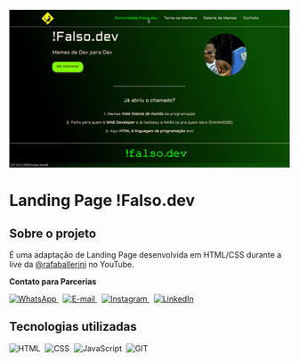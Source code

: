 ![Banner](banner.png)
# Landing Page !Falso.dev

## Sobre o projeto 

É uma adaptação de Landing Page desenvolvida em HTML/CSS durante a live da [@rafaballerini](https://github.com/rafaballerini) no YouTube.

**Contato para Parcerias**

[![WhatsApp](https://img.shields.io/badge/WhatsApp-25D366?style=for-the-badge&logo=whatsapp&logoColor=white)
](https://wa.me/message/VY2FEKEHXRIGC1)&nbsp;
[![E-mail](	https://img.shields.io/badge/ProtonMail-8B89CC?style=for-the-badge&logo=protonmail&logoColor=white)
](mailto:designtechti.dev@protonmail.com)&nbsp;
[![Instagram](https://img.shields.io/badge/Instagram-E4405F?style=for-the-badge&logo=instagram&logoColor=white)
](https://instagram.com/falso.dev)&nbsp;
[![LinkedIn](https://img.shields.io/badge/LinkedIn-0077B5?style=for-the-badge&logo=linkedin&logoColor=white)](https://linkedin.com/n/designtechtidev)&nbsp;


## Tecnologias utilizadas

![HTML](https://img.shields.io/badge/-HTML-121011?style=for-the-badge&logo=html5)&nbsp;
![CSS](https://img.shields.io/badge/-CSS-121011?style=for-the-badge&logo=CSS3&logoColor=1572B6)&nbsp;
![JavaScript](https://img.shields.io/badge/-JavaScript-121011?style=for-the-badge&logo=javascript)&nbsp;
![GIT](https://img.shields.io/badge/-GIT-121011?style=for-the-badge&logo=git)&nbsp; 